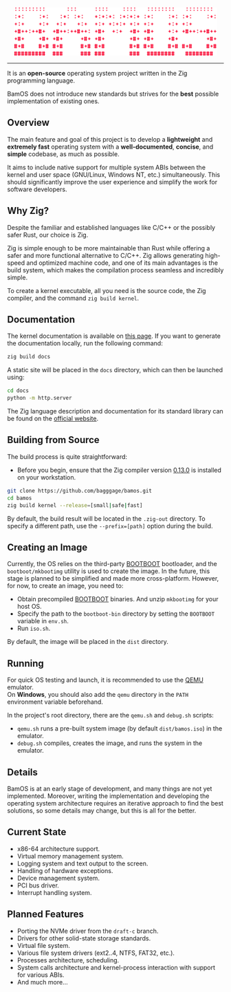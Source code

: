 <p align="center">
  <a href="https://bagggage.github.io/bamos/" target="_blank" rel="noopener noreferrer"><img src="logo.svg" width="472" alt="BamOS Logo"></a>
</p>

---

It is an **open-source** operating system project written in the Zig programming language.

BamOS does not introduce new standards but strives for the **best** possible implementation of existing ones.

## Overview

The main feature and goal of this project is to develop a **lightweight** and **extremely fast** operating system with a **well-documented**, **concise**, and **simple** codebase, as much as possible.

It aims to include native support for multiple system ABIs between the kernel and user space (GNU/Linux, Windows NT, etc.) simultaneously. This should significantly improve the user experience and simplify the work for software developers.

## Why Zig?

Despite the familiar and established languages like C/C++ or the possibly safer Rust, our choice is Zig.

Zig is simple enough to be more maintainable than Rust while offering a safer and more functional alternative to C/C++. Zig allows generating high-speed and optimized machine code, and one of its main advantages is the build system, which makes the compilation process seamless and incredibly simple.

To create a kernel executable, all you need is the source code, the Zig compiler, and the command `zig build kernel`.

## Documentation

The kernel documentation is available on [this page](https://bagggage.github.io/bamos/). If you want to generate the documentation locally, run the following command:

```bash
zig build docs
```

A static site will be placed in the `docs` directory, which can then be launched using:

```bash
cd docs
python -m http.server
```

The Zig language description and documentation for its standard library can be found on the [official website](https://ziglang.org/).

## Building from Source

The build process is quite straightforward:

- Before you begin, ensure that the Zig compiler version [0.13.0](https://ziglang.org/download/) is installed on your workstation.

```bash
git clone https://github.com/bagggage/bamos.git
cd bamos
zig build kernel --release=[small|safe|fast]
```

By default, the build result will be located in the `.zig-out` directory. To specify a different path, use the `--prefix=[path]` option during the build.

## Creating an Image

Currently, the OS relies on the third-party [BOOTBOOT](https://gitlab.com/bztsrc/bootboot) bootloader, and the `bootboot/mkbootimg` utility is used to create the image. In the future, this stage is planned to be simplified and made more cross-platform. However, for now, to create an image, you need to:

- Obtain precompiled [BOOTBOOT](https://github.com/bagggage/bootboot-bin) binaries. And unzip `mkbootimg` for your host OS.
- Specify the path to the `bootboot-bin` directory by setting the `BOOTBOOT` variable in `env.sh`.
- Run `iso.sh`.

By default, the image will be placed in the `dist` directory.

## Running

For quick OS testing and launch, it is recommended to use the [QEMU](https://www.qemu.org) emulator.  
On **Windows**, you should also add the `qemu` directory in the `PATH` environment variable beforehand.

In the project's root directory, there are the `qemu.sh` and `debug.sh` scripts:

- `qemu.sh` runs a pre-built system image (by default `dist/bamos.iso`) in the emulator.
- `debug.sh` compiles, creates the image, and runs the system in the emulator.

## Details

BamOS is at an early stage of development, and many things are not yet implemented. Moreover, writing the implementation and developing the operating system architecture requires an iterative approach to find the best solutions, so some details may change, but this is all for the better.

## Current State

- x86-64 architecture support.
- Virtual memory management system.
- Logging system and text output to the screen.
- Handling of hardware exceptions.
- Device management system.
- PCI bus driver.
- Interrupt handling system.

## Planned Features

- Porting the NVMe driver from the `draft-c` branch.
- Drivers for other solid-state storage standards.
- Virtual file system.
- Various file system drivers (ext2..4, NTFS, FAT32, etc.).
- Processes architecture, scheduling.
- System calls architecture and kernel-process interaction with support for various ABIs.
- And much more...